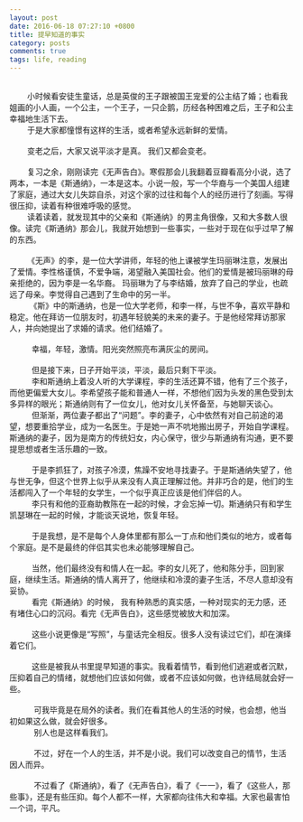 ```yaml
---
layout: post
date: 2016-06-18 07:27:10 +0800
title: 提早知道的事实 
category: posts
comments: true
tags: life, reading
---
```

<br>
<div>&nbsp;&nbsp;&nbsp;&nbsp;&nbsp;&nbsp;&nbsp;&nbsp;小时候看安徒生童话，总是英俊的王子跟被国王宠爱的公主结了婚；也看我姐画的小人画，一个公主，一个王子，一只企鹅，历经各种困难之后，王子和公主幸福地生活下去。<br>&nbsp;&nbsp;&nbsp;&nbsp;&nbsp; &nbsp; 于是大家都憧憬有这样的生活，或者希望永远新鲜的爱情。<br>&nbsp;&nbsp;&nbsp;&nbsp;&nbsp;&nbsp;&nbsp;&nbsp;<br>&nbsp;&nbsp;&nbsp;&nbsp;&nbsp; &nbsp; 变老之后，大家又说平淡才是真。 我们又都会变老。<br><br>&nbsp;&nbsp;&nbsp;&nbsp;&nbsp; &nbsp; 复习之余，刚刚读完《无声告白》。寒假那会儿我翻着豆瓣看高分小说，选了两本，一本是《斯通纳》，一本是这本。小说一般，写一个华裔与一个美国人组建了家庭，通过大女儿失踪自杀，对这个家的过往和每个人的经历进行了刻画。写得很压抑，读着有种很难呼吸的感觉。<br>&nbsp;&nbsp;&nbsp;&nbsp;&nbsp; &nbsp; 读着读着，就发现其中的父亲和《斯通纳》的男主角很像，又和大多数人很像。读完《斯通纳》那会儿，我就开始想到一些事实，一些对于现在似乎过早了解的东西。<br>&nbsp; &nbsp; &nbsp;&nbsp;&nbsp;&nbsp;<br>&nbsp;&nbsp;&nbsp;&nbsp;&nbsp; &nbsp; 《无声》的李，是一位大学讲师，年轻的他上课被学生玛丽琳注意，发展出了爱情。李性格谨慎，不爱争端，渴望融入美国社会。他们的爱情是被玛丽琳的母亲拒绝的，因为李是一名华裔。 玛丽琳为了与李结婚，放弃了自己的学业，也疏远了母亲。李觉得自己遇到了生命中的另一半。<br>&nbsp;&nbsp;&nbsp;&nbsp;&nbsp;&nbsp;&nbsp;&nbsp;&nbsp;《斯》中的斯通纳，也是一位大学老师，和李一样，与世不争，喜欢平静和稳定。他在拜访一位朋友时，初遇年轻貌美的未来的妻子。于是他经常拜访那家人，并向她提出了求婚的请求。他们结婚了。<br><br>&nbsp;&nbsp;&nbsp;&nbsp;&nbsp;&nbsp;&nbsp;&nbsp;&nbsp; 幸福，年轻，激情。阳光突然照亮布满灰尘的房间。<br><br>&nbsp;&nbsp;&nbsp;&nbsp;&nbsp; &nbsp; &nbsp; 但是接下来，日子开始平淡，平淡，最后只剩下平淡。<br>&nbsp;&nbsp;&nbsp;&nbsp;&nbsp; &nbsp; &nbsp; 李和斯通纳上着没人听的大学课程，李的生活还算不错，他有了三个孩子，而他更偏爱大女儿。李希望孩子能和普通人一样，不想他们因为头发的黑色受到太多异样的眼光；斯通纳则有了一位女儿，他对女儿关怀备至，与她聊天谈心。<br>&nbsp;&nbsp;&nbsp;&nbsp;&nbsp;&nbsp;&nbsp;&nbsp;&nbsp; 但渐渐，两位妻子都出了“问题”。李的妻子，心中依然有对自己前途的渴望，想要重拾学业，成为一名医生。于是她一声不吭地搬出房子，开始自学课程。斯通纳的妻子，因为是南方的传统妇女，内心保守，很少与斯通纳有沟通，更不要提思想或者生活乐趣的一致。<br><br>&nbsp;&nbsp;&nbsp;&nbsp;&nbsp;&nbsp;&nbsp;&nbsp;&nbsp; 于是李抓狂了，对孩子冷漠，焦躁不安地寻找妻子。于是斯通纳失望了，他与世无争，但这个世界上似乎从来没有人真正理解过他。并非巧合的是，他们的生活都闯入了一个年轻的女学生，一个似乎真正应该是他们伴侣的人。<br>&nbsp;&nbsp;&nbsp;&nbsp;&nbsp;&nbsp;&nbsp;&nbsp;&nbsp; 李只有和他的亚裔助教陈在一起的时候，才会忘掉一切。斯通纳只有和学生凯瑟琳在一起的时候，才能谈天说地，恢复年轻。<br><br>&nbsp;&nbsp;&nbsp;&nbsp;&nbsp;&nbsp;&nbsp;&nbsp;&nbsp; 于是我想，是不是每个人身体里都有那么一丁点和他们类似的地方，或者每个家庭。是不是最终的伴侣其实也未必能够理解自己。<br>&nbsp;&nbsp;&nbsp;&nbsp;&nbsp;&nbsp;&nbsp;&nbsp;&nbsp;&nbsp;&nbsp; &nbsp;&nbsp; &nbsp;&nbsp;<br>&nbsp;&nbsp;&nbsp;&nbsp;&nbsp;&nbsp;&nbsp;&nbsp;&nbsp; 当然，他们最终没有和情人在一起。李的女儿死了，他和陈分手，回到家庭，继续生活。斯通纳的情人离开了，他继续和冷漠的妻子生活，不尽人意却没有妥协。<br>&nbsp;&nbsp;&nbsp;&nbsp;&nbsp;&nbsp;&nbsp;&nbsp;&nbsp; 看完《斯通纳》的时候， 我有种熟悉的真实感，一种对现实的无力感，还有堵住心口的沉闷。看完《无声告白》，这些感觉被放大和加深。<br><br>&nbsp;&nbsp;&nbsp;&nbsp;&nbsp; &nbsp; &nbsp; 这些小说更像是“写照”，与童话完全相反。很多人没有读过它们，却在演绎着它们。<br>&nbsp; &nbsp;&nbsp;&nbsp;&nbsp;&nbsp;&nbsp;&nbsp;&nbsp;<br>&nbsp;&nbsp;&nbsp;&nbsp;&nbsp; &nbsp; &nbsp; 这些是被我从书里提早知道的事实。我看着情节，看到他们逃避或者沉默，压抑着自己的情绪，就想他们应该如何做，或者不应该如何做，也许结局就会好一些。<br><br>&nbsp;&nbsp;&nbsp;&nbsp;&nbsp; &nbsp; &nbsp; &nbsp;可我毕竟是在局外的读者。我们在看其他人的生活的时候，也会想，他当初如果这么做，就会好很多。<br>&nbsp;&nbsp;&nbsp;&nbsp;&nbsp;&nbsp;&nbsp;&nbsp;&nbsp; &nbsp;别人也是这样看我们。<br><br>&nbsp;&nbsp;&nbsp;&nbsp;&nbsp;&nbsp;&nbsp;&nbsp;&nbsp; &nbsp;不过，好在一个人的生活，并不是小说。我们可以改变自己的情节，生活因人而异。<br><br>&nbsp;&nbsp;&nbsp;&nbsp;&nbsp;&nbsp;&nbsp;&nbsp;&nbsp; &nbsp;不过看了《斯通纳》，看了《无声告白》，看了《一一》，看了《这些人，那些事》，还是有些压抑。每个人都不一样，大家都向往伟大和幸福。大家也最害怕一个词，平凡。<br></div>